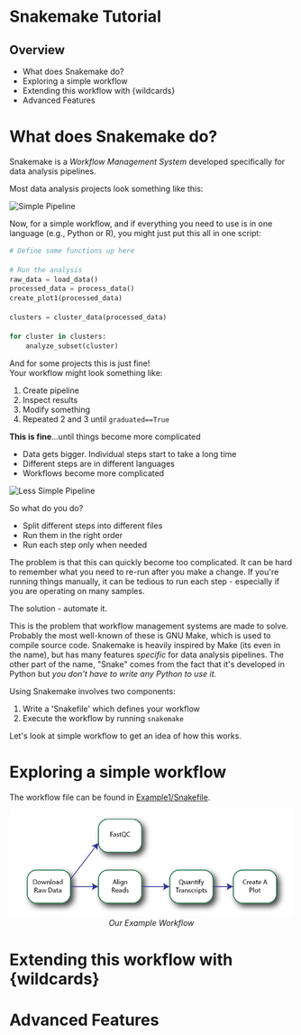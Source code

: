 <style type="text/css" rel="stylesheet">
img + em {display: block; text-align: center;}
</style>
# Snakemake Tutorial

## Overview

- What does Snakemake do?
- Exploring a simple workflow
- Extending this workflow with {wildcards}
- Advanced Features

# What does Snakemake do?

Snakemake is a *Workflow Management System* developed specifically for data analysis pipelines.

Most data analysis projects look something like this:

![Simple Pipeline](/images/simplepipeline.png)

Now, for a simple workflow, and if everything you need to use is in one language (e.g., Python or R), you might just put this all in one script:

```python
# Define some functions up here

# Run the analysis
raw_data = load_data()
processed_data = process_data()
create_plot1(processed_data)

clusters = cluster_data(processed_data)

for cluster in clusters:
    analyze_subset(cluster)
```

And for some projects this is just fine!  
Your workflow might look something like:

1. Create pipeline
2. Inspect results
3. Modify something
4. Repeated 2 and 3 until `graduated==True`

**This is fine**...until things become more complicated

- Data gets bigger.  Individual steps start to take a long time
- Different steps are in different languages
- Workflows become more complicated

![Less Simple Pipeline](/images/lesssimplepipeline.png)

So what do you do?  

- Split different steps into different files
- Run them in the right order
- Run each step only when needed

The problem is that this can quickly become too complicated.  It can be hard to remember what you need to re-run after you make a change.  If you're running things manually, it can be tedious to run each step - especially if you are operating on many samples.

The solution - automate it.  

This is the problem that workflow management systems are made to solve.  Probably the most well-known of these is GNU Make, which is used to compile source code.  Snakemake is heavily inspired by Make (its even in the name), but has many features *specific* for data analysis pipelines.  The other part of the name, "Snake" comes from the fact that it's developed in Python but *you don't have to write any Python to use it.*

Using Snakemake involves two components:

1) Write a 'Snakefile' which defines your workflow
2) Execute the workflow by running `snakemake`

Let's look at simple workflow to get an idea of how this works.

# Exploring a simple workflow

The workflow file can be found in [Example1/Snakefile](Example1/Snakefile).


![Our Example Workflow](images/images_example_workflow.png)
*Our Example Workflow*

# Extending this workflow with {wildcards}

# Advanced Features
